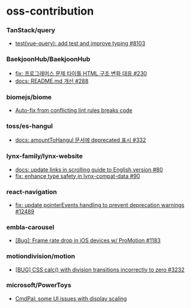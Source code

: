 # oss-contribution

### TanStack/query
- [test(vue-query): add test and improve typing #8103](https://github.com/TanStack/query/pull/8103)

### BaekjoonHub/BaekjoonHub
- [fix: 프로그래머스 문제 타이틀 HTML 구조 변화 대응 #230](https://github.com/BaekjoonHub/BaekjoonHub/pull/288)
- [docs: README.md 개선 #288](https://github.com/BaekjoonHub/BaekjoonHub/pull/288)

### biomejs/biome
- [Auto-fix from conflicting lint rules breaks code](https://github.com/biomejs/biome/issues/6859)

### toss/es-hangul
- [docs: amountToHangul 문서에 deprecated 표시 #332](https://github.com/toss/es-hangul/pull/332)

### lynx-family/lynx-website
- [docs: update links in scrolling guide to English version #80](https://github.com/lynx-family/lynx-website/pull/80)
- [fix: enhance type safety in lynx-compat-data #90](https://github.com/lynx-family/lynx-website/pull/90)

### react-navigation
- [fix: update pointerEvents handling to prevent deprecation warnings #12489](https://github.com/react-navigation/react-navigation/pull/12489)

### embla-carousel
- [[Bug]: Frame rate drop in iOS devices w/ ProMotion #1183](https://github.com/davidjerleke/embla-carousel/issues/1183)

### motiondivision/motion
- [[BUG] CSS calc() with division transitions incorrectly to zero #3232](https://github.com/motiondivision/motion/issues/3232)

### microsoft/PowerToys
- [CmdPal: some UI issues with display scaling](https://github.com/microsoft/PowerToys/issues/38617)
